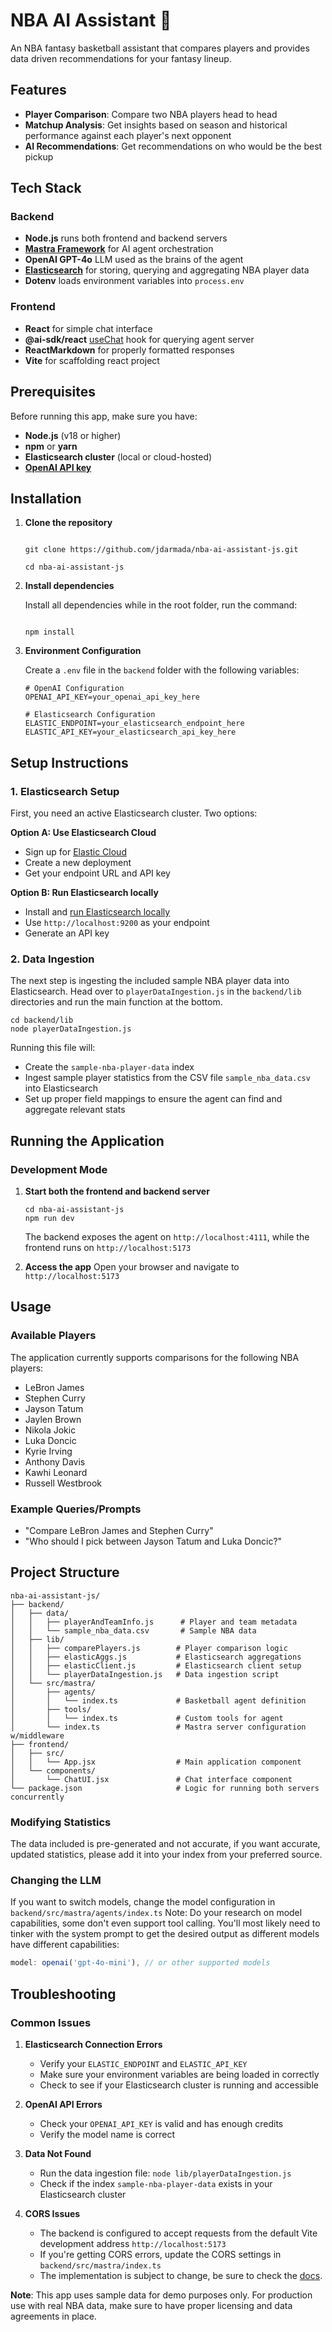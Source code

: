 # NBA AI Assistant 🏀

An NBA fantasy basketball assistant that compares players and provides data driven recommendations for your fantasy lineup.

## Features

- **Player Comparison**: Compare two NBA players head to head
- **Matchup Analysis**: Get insights based on season and historical performance against each player's next opponent
- **AI Recommendations**: Get recommendations on who would be the best pickup


## Tech Stack

### Backend
- **Node.js** runs both frontend and backend servers
- **[Mastra Framework](https://mastra.ai/en/docs)** for AI agent orchestration
- **OpenAI GPT-4o** LLM used as the brains of the agent
- **[Elasticsearch](https://www.elastic.co/)** for storing, querying and aggregating NBA player data
- **Dotenv** loads environment variables into `process.env`

### Frontend
- **React** for simple chat interface
- **@ai-sdk/react** [useChat](https://ai-sdk.dev/docs/reference/ai-sdk-ui/use-chat#usechat) hook for querying agent server
- **ReactMarkdown** for properly formatted responses
- **Vite** for scaffolding react project

## Prerequisites

Before running this app, make sure you have:

- **Node.js** (v18 or higher)
- **npm** or **yarn**
- **Elasticsearch cluster** (local or cloud-hosted)
- **[OpenAI API key](https://auth.openai.com/log-in)**

## Installation

1. **Clone the repository**
   ```console

   git clone https://github.com/jdarmada/nba-ai-assistant-js.git

   cd nba-ai-assistant-js

   ```

2. **Install dependencies**
   
   Install all dependencies while in the root folder, run the command:
   ```console

   npm install

   ```


3. **Environment Configuration**
   
   Create a `.env` file in the `backend` folder with the following variables:
   ```env
   # OpenAI Configuration
   OPENAI_API_KEY=your_openai_api_key_here
   
   # Elasticsearch Configuration
   ELASTIC_ENDPOINT=your_elasticsearch_endpoint_here
   ELASTIC_API_KEY=your_elasticsearch_api_key_here
   ```

## Setup Instructions

### 1. Elasticsearch Setup

First, you need an active Elasticsearch cluster. Two options:

**Option A: Use Elasticsearch Cloud**
- Sign up for [Elastic Cloud](https://cloud.elastic.co/)
- Create a new deployment
- Get your endpoint URL and API key

**Option B: Run Elasticsearch locally**
- Install and [run Elasticsearch locally](https://www.elastic.co/docs/deploy-manage/deploy/self-managed/local-development-installation-quickstart)
- Use `http://localhost:9200` as your endpoint
- Generate an API key

### 2. Data Ingestion

The next step is ingesting the included sample NBA player data into Elasticsearch. 
Head over to `playerDataIngestion.js` in the `backend/lib` directories and run the main function at the bottom.

```console
cd backend/lib
node playerDataIngestion.js
```

Running this file will:
- Create the `sample-nba-player-data` index
- Ingest sample player statistics from the CSV file `sample_nba_data.csv` into Elasticsearch
- Set up proper field mappings to ensure the agent can find and aggregate relevant stats


## Running the Application

### Development Mode

1. **Start both the frontend and backend server**
   ```console
   cd nba-ai-assistant-js
   npm run dev
   ```
   The backend exposes the agent on `http://localhost:4111`, 
   while the frontend runs on `http://localhost:5173`


2. **Access the app**
   Open your browser and navigate to `http://localhost:5173`

## Usage

### Available Players

The application currently supports comparisons for the following NBA players:

- LeBron James
- Stephen Curry
- Jayson Tatum
- Jaylen Brown
- Nikola Jokic
- Luka Doncic
- Kyrie Irving
- Anthony Davis
- Kawhi Leonard
- Russell Westbrook

### Example Queries/Prompts

- "Compare LeBron James and Stephen Curry"
- "Who should I pick between Jayson Tatum and Luka Doncic?"


## Project Structure

```
nba-ai-assistant-js/
├── backend/
│   ├── data/
│   │   ├── playerAndTeamInfo.js      # Player and team metadata
│   │   └── sample_nba_data.csv       # Sample NBA data
│   ├── lib/
│   │   ├── comparePlayers.js        # Player comparison logic
│   │   ├── elasticAggs.js           # Elasticsearch aggregations
│   │   ├── elasticClient.js         # Elasticsearch client setup
│   │   └── playerDataIngestion.js   # Data ingestion script
│   └── src/mastra/
│       ├── agents/
│       │   └── index.ts             # Basketball agent definition
│       ├── tools/
│       │   └── index.ts             # Custom tools for agent
│       └── index.ts                 # Mastra server configuration w/middleware
├── frontend/
│   ├── src/
│   │   └── App.jsx                  # Main application component
│   └── components/
│       └── ChatUI.jsx               # Chat interface component
└── package.json                     # Logic for running both servers concurrently
```


### Modifying Statistics

The data included is pre-generated and not accurate, if you want accurate, updated statistics, please add it into your index from your preferred source.


### Changing the LLM

If you want to switch models, change the model configuration in `backend/src/mastra/agents/index.ts`
Note: Do your research on model capabilities, some don't even support tool calling. You'll most likely need to tinker with the system prompt to get the desired output as different models have different capabilities:

```js
model: openai('gpt-4o-mini'), // or other supported models
```

## Troubleshooting

### Common Issues

1. **Elasticsearch Connection Errors**
   - Verify your `ELASTIC_ENDPOINT` and `ELASTIC_API_KEY`
   - Make sure your environment variables are being loaded in correctly
   - Check to see if your Elasticsearch cluster is running and accessible

2. **OpenAI API Errors**
   - Check your `OPENAI_API_KEY` is valid and has enough credits
   - Verify the model name is correct

3. **Data Not Found**
   - Run the data ingestion file: `node lib/playerDataIngestion.js`
   - Check if the index `sample-nba-player-data` exists in your Elasticsearch cluster

4. **CORS Issues**
   - The backend is configured to accept requests from the default Vite development address `http://localhost:5173`
   - If you're getting CORS errors, update the CORS settings in `backend/src/mastra/index.ts`
   - The implementation is subject to change, be sure to check the [docs](https://mastra.ai/en/docs).


**Note**: This app uses sample data for demo purposes only. For production use with real NBA data, make sure to have proper licensing and data agreements in place.
